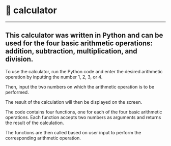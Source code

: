 # 🔢 calculator
---
This calculator was written in Python and can be used for the four basic arithmetic operations: addition, subtraction, multiplication, and division.
---
To use the calculator, run the Python code and enter the desired arithmetic operation by inputting the number 1, 2, 3, or 4.

Then, input the two numbers on which the arithmetic operation is to be performed.

The result of the calculation will then be displayed on the screen.

The code contains four functions, one for each of the four basic arithmetic operations. Each function accepts two numbers as arguments and returns the result of the calculation.

The functions are then called based on user input to perform the corresponding arithmetic operation.
